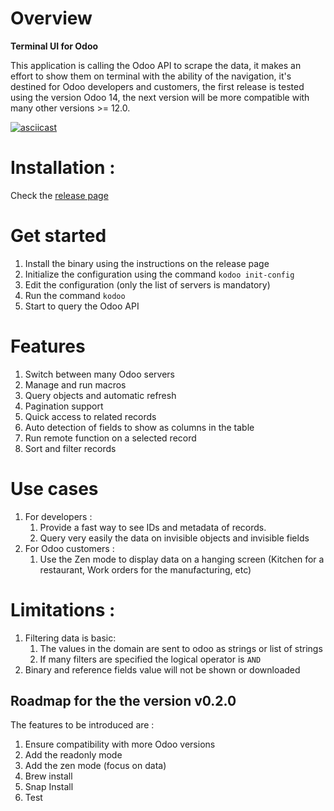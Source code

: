 # Overview

**Terminal UI for Odoo**

This application is calling the Odoo API to scrape the data, it makes an effort to show them on terminal with the ability of the navigation, it's destined for Odoo developers and customers, the first release is tested using the version Odoo 14, the next version will be more compatible with many other versions >= 12.0.


[![asciicast](https://asciinema.org/a/430567.svg)](https://asciinema.org/a/430567)

# Installation :

Check the [release page](https://github.com/chermed/kodoo/releases)  

# Get started

1. Install the binary using the instructions on the release page
2. Initialize the configuration using the command `kodoo init-config` 
3. Edit the configuration (only the list of servers is mandatory)
4. Run the command `kodoo`
5. Start to query the Odoo API


# Features

1. Switch between many Odoo servers
2. Manage and run macros
3. Query objects and automatic refresh
4. Pagination support
5. Quick access to related records
6. Auto detection of fields to show as columns in the table
7. Run remote function on a selected record
8. Sort and filter records

# Use cases 

1. For developers :
   1. Provide a fast way to see IDs and metadata of records.
   2. Query very easily the data on invisible objects and invisible fields
2. For Odoo customers :
   1. Use the Zen mode to display data on a hanging screen (Kitchen for a restaurant, Work orders for the manufacturing, etc)

# Limitations :

1. Filtering data is basic:
   1. The values in the domain are sent to odoo as strings or list of strings
   2. If many filters are specified the logical operator is `AND`
2. Binary and reference fields value will not be shown or downloaded


## Roadmap for the the version v0.2.0

The features to be introduced are :

1.  Ensure compatibility with more Odoo versions
2.  Add the readonly mode
3.  Add the zen mode (focus on data)  
4.  Brew install
5.  Snap Install
6.  Test
